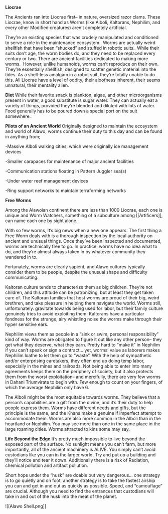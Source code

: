 **Liocrae**

The Ancients ran into Liocrae first– in nature, oversized razor clams. These Liocrae, know in short hand as Worms (like Alboli, Kaltorans, Nephilim, and every other Modified creatures) aren’t completely artificial.

They’re an existing species that was crudely manipulated and conditioned to serve a role in the maintenance ecosystem.  Worms are actually weird shellfish that have been “shucked” and stuffed in robotic suits.  While their suits don’t age, the worm bodies do, and they need to be replaced every century or two. There are ancient facilities dedicated to making more worms.  However, unlike humanoids, worms can’t reproduce on their own. They’re essentially shellfish, designed to scatter genetic material into the tides. As a shell-less amalgam in a robot suit, they’re totally unable to do this. All Liocrae have a level of oddity, their aloofness inherent, their seems unnatural, their mentality alien.

**Diet**
While their favorite snack is plankton, algae, and other microorganisms present in water, a good substitute is sugar water. They can actually eat a variety of things, provided they’re blended and diluted with lots of water. Food generally has to be poured down a special port on the suit somewhere.

**Pilots of an Ancient World**
Originally designed to maintain the ecosystem and world of Alawo, worms continue their duty to this day and can be found in anything from;

-Massive Alboli walking cities, which were originally ice management devices

-Smaller carapaces for maintenance of major ancient facilities

-Communication stations floating in Pattern Juggler sea(s)

-Under water reef management devices

-Ring support networks to maintain terraforming networks

**Free Worms**

Among the Alawoian continent there are less than 1000 Liocrae, each one is unique and Worm Watchers, something of a subculture among [[Artificers]], can name each one by sight alone.  
  
With so few worms, It’s big news when a new one appears. The first thing a Free Worm deals with is a thorough inspection by the local authority on ancient and unusual things. Once they’ve been inspected and documented, worms are technically free to go. In practice, worms have no idea what to do, and they’re almost always taken in by whatever community they wandered in to.  
  
Fortunately, worms are clearly sapient, and Alawo cultures typically consider them to be people, despite the unusual shape and difficulty communicating.  
  
Kaltoran culture tends to characterize them as big children. They’re not children, and this attitude can be patronizing, but at least they get taken care of. The Kaltoran families that host worms are proud of their big, weird brethren, and take pleasure in helping them navigate the world. Worms still, unfortunately. gravitate towards being used for labor, but their family culture genuinely tries to avoid exploiting them. Kaltorans have a particular fondness for the strange, airy whistling noise the worms make through their hyper sensitive ears.

Nephilim views them as people in a “sink or swim, personal responsibility” kind of way. Worms are obligated to figure it out like any other person– they get what they deserve, what they earn. Pretty hard to “make it” in Nephilim if you can’t speak or sign a contract… yet, worms’ value as laborers makes Nephilim loathe to let them go to “waste”. With the help of sympathetic and/or enterprising caretakers, they often end up doing temp labor, especially in the mines and railroads. Not being able to enter into many agreements keeps them on the periphery of society, but it also protects them from the worst exploitation– and mercifully, there are very few worms in Dahani Triumvirate to begin with. Few enough to count on your fingers, of which the average Nephilim only have 6.

The Alboli might be the most equitable towards worms. They believe that a person’s capabilities are a gift from the divine, and it’s their duty to help people express them. Worms have different needs and gifts, but the principle is the same, and the Khans make a genuine if imperfect attempt to accommodate them. Worms are also more common in the Alboli than in the heartland or Nephilim. You may see more than one in the same place in the large roaming cities. Worms attracted to kins some may say.

**Life Beyond the Edge**
It’s pretty much impossible to live beyond the exposed part of the surface. No sunlight means you can’t farm, but more importantly, all of the ancient machinery is ALIVE. You simply can’t avoid custodians like you can in the larger world. Try and put up a building and they’ll notice and tear it down. Additionally there is a risk of Radiation, chemical pollution and artifact pollution.

Short hops under the “husk” are doable but very dangerous… one strategy is to go quietly and on foot, another strategy is to take the fastest airship you can and get in and out as quickly as possible. Speed, and “camouflage” are crucial.  Although you need to find the entrances that custodians will take in and out of the husk into the meat of the planet.

![[Alawo Shell.png]]